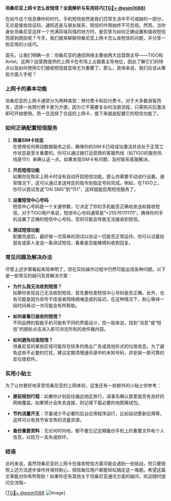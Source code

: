 **坦桑尼亚上网卡怎么收短信？全面解析与实用技巧[[TG💪+ @esim1088](https://t.me/s/esim1088)]**

在如今这个信息爆炸的时代，手机短信依然是我们日常生活中不可或缺的一部分。无论是接收验证码、通知还是与朋友联系，短信的作用始终不可忽视。然而，当你身处坦桑尼亚这样一个充满异域风情的地方时，是否曾为如何正确设置和接收短信而感到困扰呢？今天，我们就来聊聊坦桑尼亚上网卡怎么收短信的问题，并分享一些实用的小技巧。

首先，让我们明确一点：坦桑尼亚的通信网络主要由两大运营商主导——TIGO和Airtel。这两个运营商提供的上网卡在市场上占据着主导地位，因此了解它们的特点以及如何使用它们接收短信就显得尤为重要了。那么，具体来说，我们应该从哪些方面入手呢？

### 上网卡的基本功能

坦桑尼亚的上网卡通常分为两种类型：预付费卡和后付费卡。对于大多数游客而言，选择一张预付费卡更为方便，因为它不需要复杂的注册流程，只需购买后激活即可开始使用。而一旦选择了合适的上网卡，接下来就是配置它的短信功能了。

### 如何正确配置短信服务

1. **检查SIM卡状态**  
   在使用任何移动数据服务之前，确保你的SIM卡已经成功激活并且处于正常工作状态是至关重要的。你可以通过拨打运营商的客服热线（如TIGO的服务热线是151）来确认这一点。如果发现SIM卡有问题，及时联系客服解决。

2. **开启短信功能**  
   如果你在购买上网卡时没有自动开启短信功能，那么你需要手动进行设置。通常情况下，这可以通过发送特定的指令到指定号码完成。例如，在TIGO上，你可以尝试发送“ON SMS”到“151”，这样就能启用短信服务了。

3. **设置短信中心号码**  
   短信中心号码是一个关键参数，它决定了你的手机能否正确地发送和接收短信。对于TIGO用户来说，短信中心号码通常是“+255761111111”。确保你的手机设置了正确的短信中心号码，否则可能会导致无法接收到短信。

4. **测试短信功能**  
   配置完成后，最好做一次简单的测试以验证一切是否正常运作。你可以试着给朋友或家人发送一条测试短信，看看是否能够顺利收到回复。

### 常见问题及解决办法

尽管上述步骤看起来简单明了，但在实际操作过程中仍然可能出现各种问题。以下是一些常见的疑问及其解决方案：

- **为什么我无法收到短信？**  
  如果你发现自己无法收到短信，首先要检查短信中心号码是否正确。此外，也有可能是因为信号不佳或者网络拥堵造成的延迟。在这种情况下，耐心等待一段时间再试一次可能会有所帮助。

- **如何查看已接收的短信？**  
  不同品牌的智能手机可能有不同的界面设计，但一般来说，找到“消息”或“短信”的图标点击进入即可浏览所有的收件箱内容。

- **如何避免垃圾短信？**  
  坦桑尼亚的某些区域可能存在较多的商业广告或其他形式的垃圾信息。为了避免这些不必要的打扰，建议定期清理通讯录中的未知号码，并安装一款可靠的反垃圾软件。

### 实用小贴士

为了让你更好地享受坦桑尼亚的上网体验，这里还有一些额外的小贴士供参考：

- **提前规划行程**：如果你计划前往偏远地区旅行，请事先确认那里是否有良好的网络覆盖。如果预计会失去连接，则记得下载必要的地图离线包。
  
- **节约流量开支**：尽量减少不必要的后台应用程序运行，比如自动更新应用等，这样可以有效节省宝贵的流量资源。

- **备份重要资料**：无论何时何地，都不要忘记定期备份手机上的重要文件和个人信息，以防万一丢失或损坏。

### 结语

总的来说，虽然坦桑尼亚的上网卡在接收短信方面可能会遇到一些挑战，但只要按照上述方法逐步操作并保持耐心，相信每位用户都能轻松搞定这一难题。希望这篇文章能对你有所帮助！如果你还有其他关于坦桑尼亚通讯方面的疑问，欢迎随时提问交流哦~ 

[[TG💪+ @esim1088](https://t.me/s/esim1088) ![Image](https://i.postimg.cc/4NQfJmqS/Snipaste-2025-05-13-00-14-12.png)]